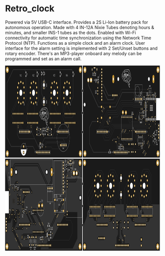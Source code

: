 # Retro_clock

Powered via 5V USB-C interface. Provides a 2S Li-Ion battery pack for autonomous operation.
Made with 4 IN-12A Nixie Tubes denoting hours & minutes, and smaller INS-1 tubes as the dots.
Enabled with Wi-Fi connectivity for automatic time synchronization using the Network Time Protocol (NTP).
Functions as a simple clock and an alarm clock. User interface for the alarm setting is implemented with 2 Set/Unset buttons and rotary encoder.
There's an MP3-player onboard any melody can be programmed and set as an alarm call.


<img src="SVG/top_b.svg" width="100%" height="300">

<img src="SVG/bottom_b.svg" width="100%" height="300">



